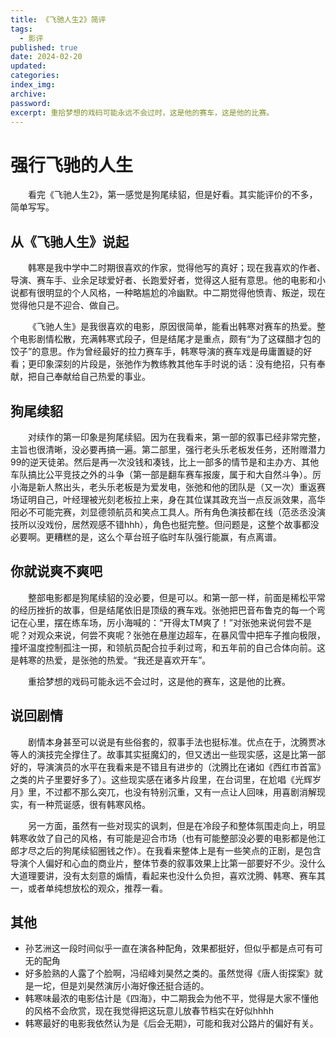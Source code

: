 ```yaml
---
title: 《飞驰人生2》简评
tags:
  - 影评
published: true
date: 2024-02-20
updated:
categories:
index_img:
archive:
password:
excerpt: 重拾梦想的戏码可能永远不会过时，这是他的赛车，这是他的比赛。
---
```


# 强行飞驰的人生

&emsp;&emsp;看完《飞驰人生2》，第一感觉是狗尾续貂，但是好看。其实能评价的不多，简单写写。

## 从《飞驰人生》说起

&emsp;&emsp;韩寒是我中学中二时期很喜欢的作家，觉得他写的真好；现在我喜欢的作者、导演、赛车手、业余足球爱好者、长跑爱好者，觉得这人挺有意思。他的电影和小说都有很明显的个人风格，一种略尴尬的冷幽默。中二期觉得他愤青、叛逆，现在觉得他只是不迎合、做自己。

&emsp;&emsp;《飞驰人生》是我很喜欢的电影，原因很简单，能看出韩寒对赛车的热爱。整个电影剧情松散，充满韩寒式段子，但是结尾才是重点，颇有“为了这碟醋才包的饺子”的意思。作为曾经最好的拉力赛车手，韩寒导演的赛车戏是毋庸置疑的好看；更印象深刻的片段是，张弛作为教练教其他车手时说的话：没有绝招，只有奉献，把自己奉献给自己热爱的事业。

## 狗尾续貂

&emsp;&emsp;对续作的第一印象是狗尾续貂。因为在我看来，第一部的叙事已经非常完整，主旨也很清晰，没必要再搞一遍。第二部里，强行老头乐老板发任务，还附赠潜力99的逆天徒弟。然后是再一次没钱和凑钱，比上一部多的情节是和主办方、其他车队搞比公平竞技之外的斗争（第一部是翻车赛车报废，属于和大自然斗争）。厉小海是新人熬出头，老头乐老板是为爱发电，张弛和他的团队是（又一次）重返赛场证明自己，叶经理被光刻老板拉上来，身在其位谋其政充当一点反派效果，高华阳必不可能完赛，刘显德领航员和笑点工具人。所有角色演技都在线（范丞丞没演技所以没戏份，居然观感不错hhh），角色也挺完整。但问题是，这整个故事都没必要啊。更糟糕的是，这么个草台班子临时车队强行能赢，有点离谱。

## 你就说爽不爽吧

&emsp;&emsp;整部电影都是狗尾续貂的没必要，但是可以。和第一部一样，前面是稀松平常的经历挫折的故事，但是结尾依旧是顶级的赛车戏。张弛把巴音布鲁克的每一个弯记在心里，摆在练车场，厉小海喊的：“开得太TM爽了！”对张弛来说何尝不是呢？对观众来说，何尝不爽呢？张弛在悬崖边超车，在暴风雪中把车子推向极限，撞坏温度控制孤注一掷，和领航员配合拉手刹过弯，和五年前的自己合体向前。这是韩寒的热爱，是张弛的热爱。“我还是喜欢开车”。

&emsp;&emsp;重拾梦想的戏码可能永远不会过时，这是他的赛车，这是他的比赛。

## 说回剧情

&emsp;&emsp;剧情本身甚至可以说是有些俗套的，叙事手法也挺标准。优点在于，沈腾贾冰等人的演技完全撑住了。故事其实挺魔幻的，但又透出一些现实感，这是比第一部好的，导演演员的水平在我看来是不错且有进步的（沈腾比在诸如《西红市首富》之类的片子里要好多了）。这些现实感在诸多片段里，在台词里，在尬唱《光辉岁月》里，不过都不那么突兀，也没有特别沉重，又有一点让人回味，用喜剧消解现实，有一种荒诞感，很有韩寒风格。

&emsp;&emsp;另一方面，虽然有一些对现实的讽刺，但是在冷段子和整体氛围走向上，明显韩寒收敛了自己的风格，有可能是迎合市场（也有可能整部没必要的电影都是他江郎才尽之后的狗尾续貂圈钱之作）。在我看来整体上是有一些笑点的正剧，是包含导演个人偏好和心血的商业片，整体节奏的叙事效果上比第一部要好不少。没什么大道理要讲，没有太刻意的煽情，看起来也没什么负担，喜欢沈腾、韩寒、赛车其一，或者单纯想放松的观众，推荐一看。

## 其他

- 孙艺洲这一段时间似乎一直在演各种配角，效果都挺好，但似乎都是点可有可无的配角
- 好多脸熟的人露了个脸啊，冯绍峰刘昊然之类的。虽然觉得《唐人街探案》就是一坨，但是刘昊然演厉小海好像还挺合适的。
- 韩寒味最浓的电影估计是《四海》，中二期我会为他不平，觉得是大家不懂他的风格不会欣赏，现在我觉得把这玩意儿放春节档实在好似hhhh
- 韩寒最好的电影我依然认为是《后会无期》，可能和我对公路片的偏好有关。
